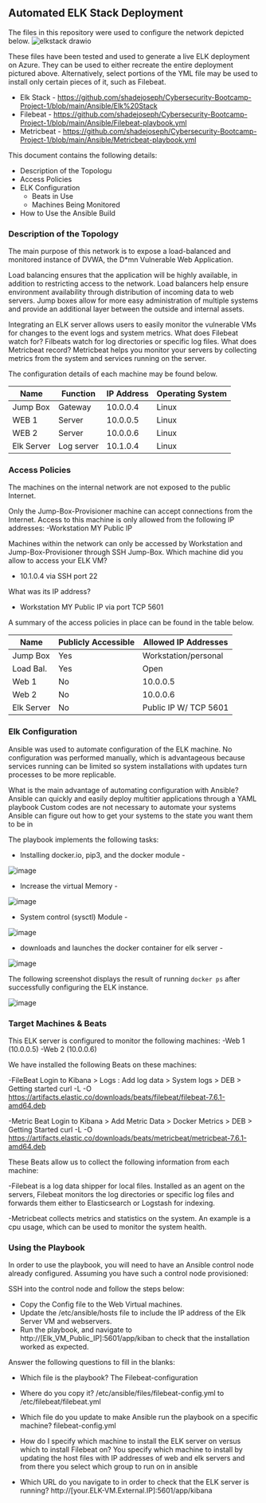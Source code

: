 ## Automated ELK Stack Deployment

The files in this repository were used to configure the network depicted below.
![elkstack drawio](https://user-images.githubusercontent.com/95665069/154867965-31d30efe-37bd-4c86-bdc8-ff5afb7aa2cf.png)


These files have been tested and used to generate a live ELK deployment on Azure. They can be used to either recreate the entire deployment pictured above. Alternatively, select portions of the YML file may be used to install only certain pieces of it, such as Filebeat.

- Elk Stack - https://github.com/shadejoseph/Cybersecurity-Bootcamp-Project-1/blob/main/Ansible/Elk%20Stack
- Filebeat - https://github.com/shadejoseph/Cybersecurity-Bootcamp-Project-1/blob/main/Ansible/Filebeat-playbook.yml
- Metricbeat - https://github.com/shadejoseph/Cybersecurity-Bootcamp-Project-1/blob/main/Ansible/Metricbeat-playbook.yml

This document contains the following details:
- Description of the Topologu
- Access Policies
- ELK Configuration
  - Beats in Use
  - Machines Being Monitored
- How to Use the Ansible Build


### Description of the Topology

The main purpose of this network is to expose a load-balanced and monitored instance of DVWA, the D*mn Vulnerable Web Application.

Load balancing ensures that the application will be highly available, in addition to restricting access to the network.
Load balancers help ensure environment availability through distribution of incoming data to web servers. Jump boxes allow for more easy 
administration of multiple systems and provide an additional layer between the outside and internal assets.

Integrating an ELK server allows users to easily monitor the vulnerable VMs for changes to the event logs and system metrics.
What does Filebeat watch for?
Filbeats watch for log directories or specific log files.
What does Metricbeat record?
Metricbeat helps you monitor your servers by collecting metrics from the system and services running on the server.




The configuration details of each machine may be found below.


| Name     | Function | IP Address | Operating System |
|----------|----------|------------|------------------|
| Jump Box | Gateway  | 10.0.0.4   | Linux            |
| WEB 1    |  Server  | 10.0.0.5   | Linux            |
| WEB 2    |  Server  | 10.0.0.6   | Linux            |
|Elk Server|Log server| 10.1.0.4   | Linux            |

### Access Policies

The machines on the internal network are not exposed to the public Internet. 

Only the Jump-Box-Provisioner machine can accept connections from the Internet. Access to this machine is only allowed from the following IP addresses:
-Workstation MY Public IP

Machines within the network can only be accessed by Workstation and Jump-Box-Provisioner through SSH Jump-Box.
Which machine did you allow to access your ELK VM?
- 10.1.0.4 via SSH port 22

What was its IP address?
- Workstation MY Public IP via port TCP 5601

A summary of the access policies in place can be found in the table below.

| Name     | Publicly Accessible | Allowed IP Addresses |
|----------|---------------------|----------------------|
| Jump Box | Yes                 | Workstation/personal |
| Load Bal.| Yes                 | Open                 |
| Web 1    | No                  | 10.0.0.5             |
| Web 2    | No                  | 10.0.0.6             |
|Elk Server| No                  |Public IP W/ TCP 5601 |

### Elk Configuration

Ansible was used to automate configuration of the ELK machine. No configuration was performed manually, which is advantageous because services running can be limited so system installations with updates turn processes to be more replicable.
 
 What is the main advantage of automating configuration with Ansible?
 Ansible can quickly and easily deploy multitier applications through a YAML playbook
 Custom codes are not necessary to automate your systems
 Ansible can figure out how to get your systems to the state you want them to be in

The playbook implements the following tasks:
- Installing docker.io, pip3, and the docker module -

![image](https://user-images.githubusercontent.com/95665069/154869831-f80ecfc4-adf9-4280-a215-1f2fbc401fa7.png)

- Increase the virtual Memory -

![image](https://user-images.githubusercontent.com/95665069/154869964-0f2c8c9f-971d-4ebc-9e02-7f8e4ebca978.png)

- System control (sysctl) Module -

![image](https://user-images.githubusercontent.com/95665069/154870010-15115fa3-17e9-4cb1-aebd-06c055c1363a.png)

- downloads and launches the docker container for elk server -

![image](https://user-images.githubusercontent.com/95665069/154870092-fde7e899-dfd3-4635-8ab0-e463e8b3e910.png)

The following screenshot displays the result of running `docker ps` after successfully configuring the ELK instance.

![image](https://user-images.githubusercontent.com/95665069/154870123-24757e76-2329-4cf8-ad64-123b5cca0ff9.png)

### Target Machines & Beats
This ELK server is configured to monitor the following machines:
-Web 1 (10.0.0.5)
-Web 2 (10.0.0.6)

We have installed the following Beats on these machines:

-FileBeat
Login to Kibana > Logs : Add log data > System logs > DEB > Getting started
curl -L -O https://artifacts.elastic.co/downloads/beats/filebeat/filebeat-7.6.1-amd64.deb

-Metric Beat
Login to Kibana > Add Metric Data > Docker Metrics > DEB > Getting Started
curl -L -O https://artifacts.elastic.co/downloads/beats/metricbeat/metricbeat-7.6.1-amd64.deb

These Beats allow us to collect the following information from each machine:

-Filebeat is a log data shipper for local files. Installed as an agent on the servers, Filebeat monitors the log directories or specific log files and forwards them either to Elasticsearch or Logstash for indexing. 

-Metricbeat collects metrics and statistics on the system. An example is a cpu usage, which can be used to monitor the system health.

### Using the Playbook
In order to use the playbook, you will need to have an Ansible control node already configured. Assuming you have such a control node provisioned: 

SSH into the control node and follow the steps below:
- Copy the Config file to the Web Virtual machines.
- Update the /etc/ansible/hosts file to include the IP address of the Elk Server VM and webservers.
- Run the playbook, and navigate to http://[Elk_VM_Public_IP]:5601/app/kiban to check that the installation worked as expected.

Answer the following questions to fill in the blanks:

- Which file is the playbook?
The Filebeat-configuration

- Where do you copy it?
/etc/ansible/files/filebeat-config.yml to /etc/filebeat/filebeat.yml

- Which file do you update to make Ansible run the playbook on a specific machine?
 filebeat-config.yml

- How do I specify which machine to install the ELK server on versus which to install Filebeat on? 
You specify which machine to install by updating the host files with IP addresses of web and elk servers and from there you select which group to run on in ansible 

- Which URL do you navigate to in order to check that the ELK server is running?
http://[your.ELK-VM.External.IP]:5601/app/kibana 


